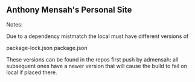 ## Anthony Mensah's Personal Site

Notes: 

Due to a dependency mistmatch the local must have different versions of

package-lock.json
package.json

These versions can be found in the repos first push by admensah: all subsequent 
ones have a newer version that will cause the build to fail on local if placed there. 